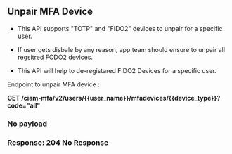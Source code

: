 ## Unpair MFA Device
- This API supports "TOTP" and "FIDO2" devices to unpair for a specific user.

- If user gets disbale by any reason, app team should ensure to unpair all regsitred FODO2 devices.

- This API will help to de-registared FIDO2 Devices  for a specific user.


<!--
type: tab
titles: Request, Response
-->

Endpoint to unpair MFA device **:**

**GET /ciam-mfa/v2/users/{{user_name}}/mfadevices/{{device_type}}?code="all"**

### No payload 

<!--
type: tab
-->

### Response: 204 No Response

<!-- type: tab-end -->